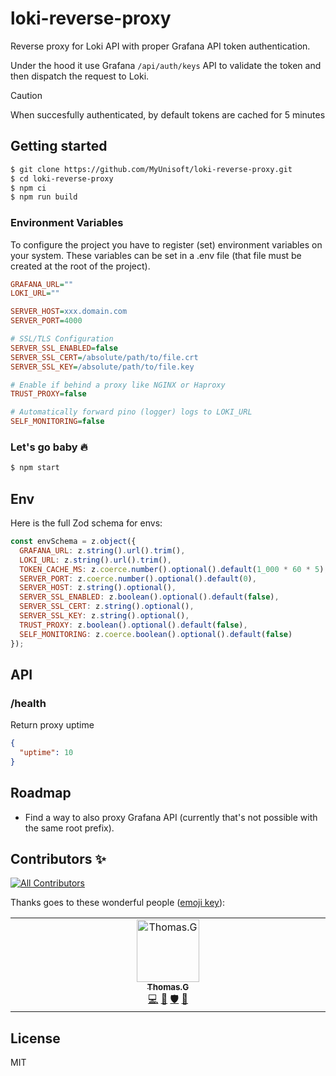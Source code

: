 # loki-reverse-proxy
Reverse proxy for Loki API with proper Grafana API token authentication.

Under the hood it use Grafana `/api/auth/keys` API to validate the token and then dispatch the request to Loki. 

> [!CAUTION]
> When succesfully authenticated, by default tokens are cached for 5 minutes

## Getting started

```bash
$ git clone https://github.com/MyUnisoft/loki-reverse-proxy.git
$ cd loki-reverse-proxy
$ npm ci
$ npm run build
```

### Environment Variables

To configure the project you have to register (set) environment variables on your system. These variables can be set in a .env file (that file must be created at the root of the project).

```ini
GRAFANA_URL=""
LOKI_URL=""

SERVER_HOST=xxx.domain.com
SERVER_PORT=4000

# SSL/TLS Configuration
SERVER_SSL_ENABLED=false
SERVER_SSL_CERT=/absolute/path/to/file.crt
SERVER_SSL_KEY=/absolute/path/to/file.key

# Enable if behind a proxy like NGINX or Haproxy
TRUST_PROXY=false

# Automatically forward pino (logger) logs to LOKI_URL
SELF_MONITORING=false
```

### Let's go baby 🔥

```bash
$ npm start
```

## Env

Here is the full Zod schema for envs:

```js
const envSchema = z.object({
  GRAFANA_URL: z.string().url().trim(),
  LOKI_URL: z.string().url().trim(),
  TOKEN_CACHE_MS: z.coerce.number().optional().default(1_000 * 60 * 5),
  SERVER_PORT: z.coerce.number().optional().default(0),
  SERVER_HOST: z.string().optional(),
  SERVER_SSL_ENABLED: z.boolean().optional().default(false),
  SERVER_SSL_CERT: z.string().optional(),
  SERVER_SSL_KEY: z.string().optional(),
  TRUST_PROXY: z.boolean().optional().default(false),
  SELF_MONITORING: z.coerce.boolean().optional().default(false)
});
```

## API

### /health

Return proxy uptime

```json
{
  "uptime": 10
}
```

## Roadmap

- Find a way to also proxy Grafana API (currently that's not possible with the same root prefix).

## Contributors ✨

<!-- ALL-CONTRIBUTORS-BADGE:START - Do not remove or modify this section -->
[![All Contributors](https://img.shields.io/badge/all_contributors-1-orange.svg?style=flat-square)](#contributors-)
<!-- ALL-CONTRIBUTORS-BADGE:END -->

Thanks goes to these wonderful people ([emoji key](https://allcontributors.org/docs/en/emoji-key)):

<!-- ALL-CONTRIBUTORS-LIST:START - Do not remove or modify this section -->
<!-- prettier-ignore-start -->
<!-- markdownlint-disable -->
<table>
  <tbody>
    <tr>
      <td align="center" valign="top" width="14.28%"><a href="https://github.com/fraxken"><img src="https://avatars.githubusercontent.com/u/4438263?v=4?s=100" width="100px;" alt="Thomas.G"/><br /><sub><b>Thomas.G</b></sub></a><br /><a href="https://github.com/MyUnisoft/loki-reverse-proxy/commits?author=fraxken" title="Code">💻</a> <a href="https://github.com/MyUnisoft/loki-reverse-proxy/issues?q=author%3Afraxken" title="Bug reports">🐛</a> <a href="#security-fraxken" title="Security">🛡️</a> <a href="https://github.com/MyUnisoft/loki-reverse-proxy/commits?author=fraxken" title="Documentation">📖</a></td>
    </tr>
  </tbody>
</table>

<!-- markdownlint-restore -->
<!-- prettier-ignore-end -->

<!-- ALL-CONTRIBUTORS-LIST:END -->

## License

MIT
